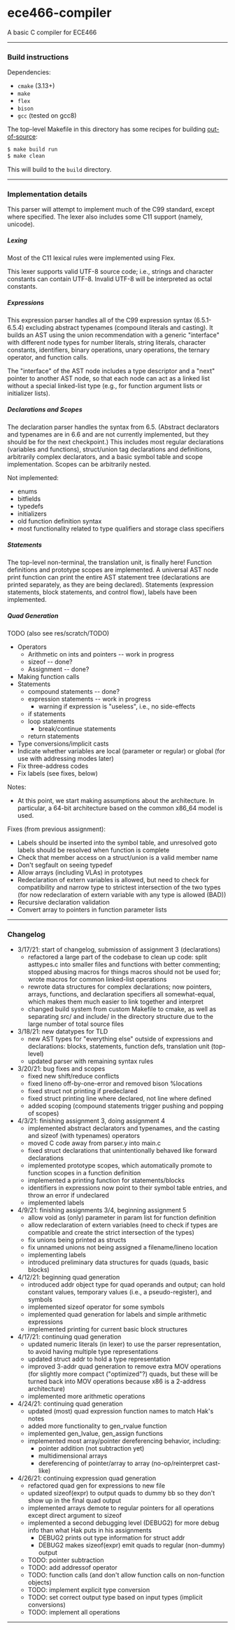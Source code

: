 # ece466-compiler
A basic C compiler for ECE466

---

### Build instructions
Dependencies:
- `cmake` (3.13+)
- `make`
- `flex`
- `bison`
- `gcc` (tested on gcc8)

The top-level Makefile in this directory has some recipes for building
[out-of-source][cmake-oos]:
```bash
$ make build run
$ make clean
```
This will build to the `build` directory.

---

### Implementation details
This parser will attempt to implement much of the C99 standard, except
where specified. The lexer also includes some C11 support (namely,
unicode).

##### Lexing
Most of the C11 lexical rules were implemented using Flex.

This lexer supports valid UTF-8 source code; i.e., strings and character
constants can contain UTF-8. Invalid UTF-8 will be interpreted as
octal constants.

##### Expressions
This expression parser handles all of the C99 expression syntax
(6.5.1-6.5.4) excluding abstract typenames (compound literals and casting).
It builds an AST using the union recommendation with a generic "interface"
with different node types for number literals, string literals, character
constants, identifiers, binary operations, unary operations, the ternary
operator, and function calls.

The "interface" of the AST node includes a type descriptor and a "next"
pointer to another AST node, so that each node can act as a linked list
without a special linked-list type (e.g., for function argument lists or
initializer lists).

##### Declarations and Scopes
The declaration parser handles the syntax from 6.5. (Abstract declarators
and typenames are in 6.6 and are not currently implemented, but they should
be for the next checkpoint.) This includes most regular declarations (variables
and functions), struct/union tag declarations and definitions, arbitrarily
complex declarators, and a basic symbol table and scope implementation. Scopes
can be arbitrarily nested.

Not implemented:
- enums
- bitfields
- typedefs
- initializers
- old function definition syntax
- most functionality related to type qualifiers and storage class specifiers

##### Statements
The top-level non-terminal, the translation unit, is finally here! Function
definitions and prototype scopes are implemented. A universal AST node print
function can print the entire AST statement tree (declarations are printed
separately, as they are being declared). Statements (expression statements,
block statements, and control flow), labels have been implemented.

##### Quad Generation
TODO (also see res/scratch/TODO)
- Operators
    - Arithmetic on ints and pointers -- work in progress
    - sizeof -- done?
    - Assignment -- done?
- Making function calls
- Statements
    - compound statements -- done?
    - expression statements -- work in progress
        - warning if expression is "useless", i.e., no side-effects
    - if statements
    - loop statements
        - break/continue statements
    - return statements
- Type conversions/implicit casts
- Indicate whether variables are local (parameter or regular) or global
    (for use with addressing modes later)
- Fix three-address codes
- Fix labels (see fixes, below)

Notes:
- At this point, we start making assumptions about the architecture. In
    particular, a 64-bit architecture based on the common x86_64 model is used.

Fixes (from previous assignment):
- Labels should be inserted into the symbol table, and unresolved goto labels
    should be resolved when function is complete
- Check that member access on a struct/union is a valid member name
- Don't segfault on seeing typedef
- Allow arrays (including VLAs) in prototypes
- Redeclaration of extern variables is allowed, but need to check for
    compatibility and narrow type to strictest intersection of the two types
    (for now redeclaration of extern variable with any type is allowed (BAD))
- Recursive declaration validation
- Convert array to pointers in function parameter lists

---

### Changelog
- 3/17/21: start of changelog, submission of assignment 3 (declarations)
    - refactored a large part of the codebase to clean up code: split asttypes.c
        into smaller files and functions with better commenting; stopped abusing
        macros for things macros should not be used for; wrote macros for
        common linked-list operations
    - rewrote data structures for complex declarations; now pointers, arrays,
        functions, and declaration specifiers all somewhat-equal, which makes
        them much easier to link together and interpret
    - changed build system from custom Makefile to cmake, as well as separating
        src/ and include/ in the directory structure due to the large number
        of total source files
- 3/18/21: new datatypes for TLD
    - new AST types for "everything else" outside of expressions and
        declarations: blocks, statements, function defs, translation unit
        (top-level)
    - updated parser with remaining syntax rules
- 3/20/21: bug fixes and scopes
    - fixed new shift/reduce conflicts
    - fixed lineno off-by-one-error and removed bison %locations
    - fixed struct not printing if predeclared
    - fixed struct printing line where declared, not line where defined
    - added scoping (compound statements trigger pushing and popping of scopes)
- 4/3/21: finishing assignment 3, doing assignment 4
    - implemented abstract declarators and typenames, and the casting and sizeof
        (with typenames) operators
    - moved C code away from parser.y into main.c
    - fixed struct declarations that unintentionally behaved like forward
        declarations
    - implemented prototype scopes, which automatically promote to function
        scopes in a function definition
    - implemented a printing function for statements/blocks
    - identifiers in expressions now point to their symbol table entries, and
        throw an error if undeclared
    - implemented labels
- 4/9/21: finishing assignments 3/4, beginning assignment 5
    - allow void as (only) parameter in param list for function definition
    - allow redeclaration of extern variables (need to check if types are
        compatible and create the strict intersection of the types)
    - fix unions being printed as structs
    - fix unnamed unions not being assigned a filename/lineno location
    - implementing labels
    - introduced preliminary data structures for quads (quads, basic blocks)
- 4/12/21: beginning quad generation
    - introduced addr object type for quad operands and output; can hold
        constant values, temporary values (i.e., a pseudo-register), and symbols
    - implemented sizeof operator for some symbols
    - implemented quad generation for labels and simple arithmetic expressions
    - implemented printing for current basic block structures
- 4/17/21: continuing quad generation
    - updated numeric literals (in lexer) to use the parser representation, to
        avoid having multiple type representations
    - updated struct addr to hold a type representation
    - improved 3-addr quad generation to remove extra MOV operations (for
        slightly more compact ("optimized"?) quads, but these will be turned
        back into MOV operations because x86 is a 2-address architecture)
    - implemented more arithmetic operations
- 4/24/21: continuing quad generation
    - updated (most) quad expression function names to match Hak's notes
    - added more functionality to gen_rvalue function
    - implemented gen_lvalue, gen_assign functions
    - implemented most array/pointer dereferencing behavior, including:
        - pointer addition (not subtraction yet)
        - multidimensional arrays
        - dereferencing of pointer/array to array (no-op/reinterpret cast-like)
- 4/26/21: continuing expression quad generation
    - refactored quad gen for expressions to new file
    - updated sizeof(expr) to output quads to dummy bb so they don't show up
        in the final quad output
    - implemented arrays demote to regular pointers for all operations except
        direct argument to sizeof
    - implemented a second debugging level (DEBUG2) for more debug info than
        what Hak puts in his assignments
        - DEBUG2 prints out type information for struct addr
        - DEBUG2 makes sizeof(expr) emit quads to regular (non-dummy) output
    - TODO: pointer subtraction
    - TODO: add addressof operator
    - TODO: function calls (and don't allow function calls on non-function
        objects)
    - TODO: implement explicit type conversion
    - TODO: set correct output type based on input types (implicit conversions)
    - TODO: implement all operations

---
  
[cmake-oos]: https://www.cs.swarthmore.edu/~adanner/tips/cmake.php